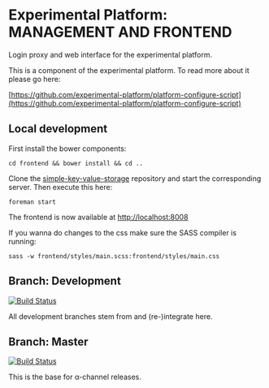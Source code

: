 # Experimental Platform: MANAGEMENT AND FRONTEND

Login proxy and web interface for the experimental platform.

This is a component of the experimental platform. To read more about it please go here:

[https://github.com/experimental-platform/platform-configure-script](https://github.com/experimental-platform/platform-configure-script)

## Local development

First install the bower components:

    cd frontend && bower install && cd ..

Clone the [simple-key-value-storage](https://github.com/experimental-platform/platform-skvs) repository and start the corresponding server. Then execute this here:

    foreman start

The frontend is now available at [http://localhost:8008](http://localhost:8008)

If you wanna do changes to the css make sure the SASS compiler is running:

    sass -w frontend/styles/main.scss:frontend/styles/main.css



## Branch: Development

[![Build Status](https://travis-ci.org/experimental-platform/platform-frontend.svg?branch=development)](https://travis-ci.org/experimental-platform/platform-frontend)

All development branches stem from and (re-)integrate here.

## Branch: Master

[![Build Status](https://travis-ci.org/experimental-platform/platform-frontend.svg?branch=master)](https://travis-ci.org/experimental-platform/platform-frontend)

This is the base for &alpha;-channel releases.
